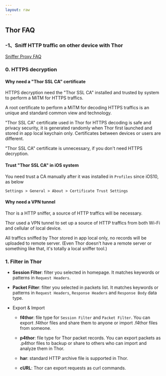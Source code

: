 ```yaml
---
layout: raw
---
```


## Thor FAQ

### -1、Sniff HTTP traffic on other device with Thor

[Sniffer Proxy FAQ](../proxy-en/doc.md)


### 0. HTTPS decryption

#### Why need a "Thor SSL CA" certificate

HTTPS decryption need the "Thor SSL CA" installed and trusted by system to perform a MiTM for HTTPS traffics.

 A root certificate to perform a MiTM for decoding HTTPS traffics is an unique and standard common view and technology. 


"Thor SSL CA" certificate used in Thor for HTTPS decoding is safe and privacy security, it is generated randomly when Thor first launched and stored in app local keychain only.
Certificates between devices or users are different.

"Thor SSL CA" certificate is unnecessary, if you don't need HTTPS decryption.


#### Trust "Thor SSL CA" in iOS system

You need trust a CA manually after it was installed in `Profiles` since iOS10, as below


`Settings > General > About > Certificate Trust Settings`


#### Why need a VPN tunnel

Thor is a HTTP sniffer, a source of HTTP traffics will be necessary.

Thor used a VPN tunnel to set up a source of HTTP traffics from both Wi-Fi and cellular of local device.

All traffics sniffed by Thor stored in app local only, no records will be uploaded to remote server. (Even Thor doesn't have a remote server or something like that, it's totally a local sniffer tool.) 


### 1. Filter in Thor

* **Session Filter**: filter you selected in homepage. It matches keywords or patterns in `Request Headers`.


* **Packet Filter**: filter you selected in packets list. It matches keywords or patterns in `Request Headers`, `Response Headers` and `Response Body` data type.


* Export & Import
	* **f4thor**: file type for `Session Filter` and `Packet Filter`. You can export .f4thor files and share them to anyone or import .f4thor files from someone.

	* **p4thor**: file type for Thor packet records. You can export packets as .p4thor files to backup or share to others who can import and analyze them in Thor.

	* **har**: standard HTTP archive file is supported in Thor.

	* **cURL**: Thor can export requests as curl commands.



